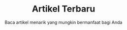 ---
title: "Artikel Terbaru"
subtitle: "Baca artikel menarik yang mungkin bermanfaat bagi Anda"
# meta description
description: "Lihat artikel menarik dari Dokun Digital seputar Jasa Pembuatan Web, Jasa Upload Aplikasi ke Playstore, Jasa Pembuatan Google Developer, CC Google Developer, CC Google Cloud, Template Wordpress, Template Blogger dan produk digital lainnya."
draft: false
---